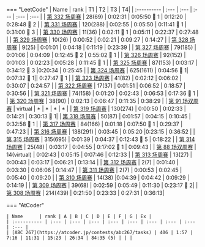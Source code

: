 

<script src="https://cdn.jsdelivr.net/npm/echarts@5.4.0/dist/echarts.min.js"></script>

<!--  
 错误提交图标：:lady_beetle:  
 <div id="main" style="width: 800px;height:300px;"></div>
-->

=== "LeetCode"
    | Name      | rank | T1 | T2 | T3 | T4|
    | :---------- | :--- | :--- | :--- | :--- | :--- |
    | [第 332 场周赛](https://leetcode.cn/contest/weekly-contest-331/ranking/) | 28(69) | 0:02:31 | 0:05:50 :lady_beetle: 1 | 0:12:20 | 0:28:48 :lady_beetle: 2 |
    | [第 331 场周赛](https://leetcode.cn/contest/weekly-contest-331/ranking/) | 120(288) | 0:02:55 | 0:05:50 | 0:11:41 :lady_beetle: 1 | 0:31:00 :lady_beetle: 3 |
    | [第 330 场周赛](https://leetcode.cn/contest/weekly-contest-330/ranking/) | 11(36) | 0:02:11 :lady_beetle: 1 |	0:05:11 | 0:22:37 | 0:27:48 |
    | [第 329 场周赛](https://leetcode.cn/contest/weekly-contest-329/ranking/) | 10(26) | 0:00:52 | 0:02:21 | 0:09:27 | 0:14:27 |
    | [第 328 场周赛](https://leetcode.cn/contest/weekly-contest-328/ranking/) | 9(25) | 0:01:01 | 0:04:18 | 0:11:19 | 0:23:39 |
    | [第 327 场周赛](https://leetcode.cn/contest/weekly-contest-327/ranking/) | 79(185) | 0:01:06 | 0:04:09 | 0:12:45 :lady_beetle: 2 | 0:55:02 :lady_beetle: 1 |
    | [第 326 场周赛](https://leetcode.cn/contest/weekly-contest-326/ranking/) | 92(152) | 0:01:03 | 0:02:23  | 0:05:28 | 0:11:45 :lady_beetle: 1 |
    | [第 325 场周赛](https://leetcode.cn/contest/weekly-contest-325/ranking/) | 87(153) | 0:03:17 | 0:34:12 :lady_beetle: 3 |0:20:34 | 0:25:45 |
    | [第 324 场周赛](https://leetcode.cn/contest/weekly-contest-324/ranking/) | 625(1611) | 0:04:56 :lady_beetle: 1| 0:07:32 :lady_beetle: 1|| 0:27:47 :lady_beetle: 1 |
    | [第 323 场周赛](https://leetcode.cn/contest/weekly-contest-323/ranking/) | 41(82) | 0:02:12 | 0:06:02 | 0:30:07 | 0:24:57 |
    | [第 322 场周赛](https://leetcode.cn/contest/weekly-contest-322/ranking/) | 17(37) | 0:01:51 | 0:06:52 | 0:18:57 | 0:30:56 |
    | [第 321 场周赛](https://leetcode.cn/contest/weekly-contest-321/ranking/) | 74(158) | 0:01:20 | 0:02:43 | 0:06:53 | 0:17:36 :lady_beetle: 1 |
    | [第 320 场周赛](https://leetcode.cn/contest/weekly-contest-320/ranking/) | 38(90) | 0:02:13 | 0:06:47 | 0:11:35 | 0:38:29 |
    | [第 91 场双周赛](https://leetcode.cn/contest/biweekly-contest-91/) | virtual | * | * | * | * |
    | [第 319 场周赛](https://leetcode.cn/contest/weekly-contest-319/ranking/) | 130(274) | 0:00:50 | 0:02:33 | 0:14:21 | 0:30:13 :lady_beetle: 1|
    | [第 318 场周赛](https://leetcode.cn/contest/weekly-contest-318/ranking/) | 50(87) | 0:01:57 | 0:04:15 | 0:10:45 | 0:32:58 :lady_beetle: 1 |
    | [第 317 场周赛](https://leetcode.cn/contest/weekly-contest-317/ranking/) | 84(166) | 0:01:18 | 0:07:50  :lady_beetle: 1 | 0:29:37 | 0:47:23 |
    | [第 316 场周赛](https://leetcode.cn/contest/weekly-contest-316/ranking/) | 138(291) | 0:03:45 | 0:05:20 |0:23:15 | 0:36:52 |
    | [第 315 场周赛](https://leetcode.cn/contest/weekly-contest-315/ranking/) | 315(695) | 0:01:39 | 0:04:37 | 0:12:43 :lady_beetle: 5 | 0:18:22  |
    | [第 314 场周赛](https://leetcode.cn/contest/weekly-contest-314/ranking/) | 25(48) | 0:03:17 | 0:04:55 | 0:17:02 :lady_beetle: 1 | 0:09:43  |
    | [第 88 场双周赛](https://leetcode.cn/contest/biweekly-contest-88/ranking/) | 14(virtual) | 	0:02:43 | 0:05:15 | 0:07:46 | 0:12:33 |
    | [第 313 场周赛](https://leetcode.cn/contest/weekly-contest-313/ranking/) | 13(27) | 0:00:43 | 0:03:17 | 0:06:21 | 0:13:14 |
    | [第 312 场周赛](https://leetcode.cn/contest/weekly-contest-312/ranking/) | 2(7) | 0:01:40	| 0:03:30 |	0:06:06 | 0:14:47 |
    | [第 311 场周赛](https://leetcode.cn/contest/weekly-contest-311/ranking/) | 2(7) | 0:00:53 | 0:02:45 |	0:05:40 | 0:09:20 |
    | [第 310 场周赛](https://leetcode.cn/contest/weekly-contest-310/ranking/) | 14(38) |0:04:39 | 0:04:42 |	0:09:29 | 0:14:19 |
    | [第 309 场周赛](https://leetcode.cn/contest/weekly-contest-309/ranking/) | 39(68) |	 0:02:59 | 0:05:49 | 0:11:30	| 0:23:17 :lady_beetle: 2|
    | [第 308 场周赛](https://leetcode.cn/contest/weekly-contest-308/ranking/) | 214(439) |	0:21:50 | 0:23:33	| 0:27:31	| 0:36:13|

=== "AtCoder"

    | Name      | rank | A | B | C | D | E | F | G | Ex |
    | :---------- | :--- | :--- | :--- | :--- | :--- | :--- | :--- | :--- | :--- |
    | [ABC 267](https://atcoder.jp/contests/abc267/tasks) | 406 | 1:57 | 7:16 | 11:31 | 15:23 | 26:34 | 84:35 (5) | | |


<script type="text/javascript">
    // 基于准备好的dom，初始化echarts实例
    var myChart = echarts.init(document.getElementById('main'));

    // 指定图表的配置项和数据
    var option = {
        title: {
            text: 'LeetCode 周赛排名曲线'
        },
        tooltip: {},
        legend: {
            data: ['美服排名', '国服排名']
        },
        xAxis: {
            data: [...Array(323 - 308).keys()].map((el, i) => 308 + i),
            name: '周赛'
        },
        yAxis: {
            type: 'value',
            name: '排名'
        },
        series: [
            {
                name: '美服排名',
                type: 'line',
                data: [
                    439, 68, 38, 7, 7, 27, 48, 695, 291, 166, 87, 274, 90, 158, 37, 82
                ],
                areaStyle: {}
            },
            {
                name: '国服排名',
                type: 'line',
                data: [
                    214, 39, 14, 2, 2, 13, 25, 315, 138, 84, 50, 130, 38, 74, 17, 41
                ],
                areaStyle: {}
            } 
        ]
    };

    // 使用刚指定的配置项和数据显示图表。
    myChart.setOption(option);
</script>